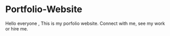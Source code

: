# Portfolio-Website
Hello everyone , This is my porfolio website. Connect with me, see my work or hire me.
